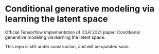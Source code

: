 # Conditional generative modeling via learning the latent space
Official Tensorflow implementation of ICLR 2021 paper: Conditional generative modeling via learning the latent space.

This repo is still under construction, and will be updated soon.
